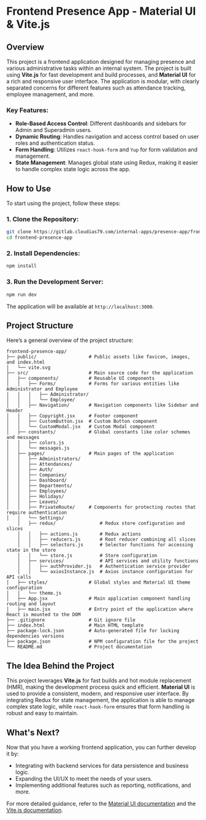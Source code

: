 # Frontend Presence App - Material UI & Vite.js

## Overview

This project is a frontend application designed for managing presence and various administrative tasks within an internal system. The project is built using **Vite.js** for fast development and build processes, and **Material UI** for a rich and responsive user interface. The application is modular, with clearly separated concerns for different features such as attendance tracking, employee management, and more.

### Key Features:

- **Role-Based Access Control**: Different dashboards and sidebars for Admin and Superadmin users.
- **Dynamic Routing**: Handles navigation and access control based on user roles and authentication status.
- **Form Handling**: Utilizes `react-hook-form` and `Yup` for form validation and management.
- **State Management**: Manages global state using Redux, making it easier to handle complex state logic across the app.

## How to Use

To start using the project, follow these steps:

### 1. Clone the Repository:

```bash 
git clone https://gitlab.cloudias79.com/internal-apps/presence-app/frontend-presence-app.git
cd frontend-presence-app
```

### 2. Install Dependencies:

```bash
npm install
```

### 3. Run the Development Server:

```bash
npm run dev
```

The application will be available at `http://localhost:3000`.

## Project Structure

Here’s a general overview of the project structure:

```plaintext
frontend-presence-app/
├── public/                   # Public assets like favicon, images, and index.html
│   └── vite.svg
├── src/                      # Main source code for the application
│   ├── components/           # Reusable UI components
│   │   ├── Forms/            # Forms for various entities like Administrator and Employee
│   │   │   ├── Administrator/
│   │   │   └── Employee/
│   │   ├── Navigation/       # Navigation components like Sidebar and Header
│   │   ├── Copyright.jsx     # Footer component
│   │   ├── CustomButton.jsx  # Custom Button component
│   │   └── CustomModal.jsx   # Custom Modal component
│   ├── constants/            # Global constants like color schemes and messages
│   │   ├── colors.js
│   │   └── messages.js
│   ├── pages/                # Main pages of the application
│   │   ├── Administrators/
│   │   ├── Attendances/
│   │   ├── Auth/
│   │   ├── Companies/
│   │   ├── Dashboard/
│   │   ├── Departments/
│   │   ├── Employees/
│   │   ├── Holidays/
│   │   ├── Leaves/
│   │   ├── PrivateRoute/     # Components for protecting routes that require authentication
│   │   └── Settings/
    │   ├── redux/                # Redux store configuration and slices
    │   │   ├── actions.js        # Redux actions
    │   │   ├── reducers.js       # Root reducer combining all slices
    │   │   ├── selectors.js      # Selector functions for accessing state in the store
    │   │   └── store.js          # Store configuration
    │   ├── services/             # API services and utility functions
    │   │   ├── authProvider.js   # Authentication service provider
    │   │   └── axiosInstance.js  # Axios instance configuration for API calls
│   ├── styles/               # Global styles and Material UI theme configuration
│   │   └── theme.js
│   ├── App.jsx               # Main application component handling routing and layout
│   ├── main.jsx              # Entry point of the application where React is mounted to the DOM
├── .gitignore                # Git ignore file
├── index.html                # Main HTML template
├── package-lock.json         # Auto-generated file for locking dependencies versions
├── package.json              # NPM configuration file for the project
└── README.md                 # Project documentation
```

## The Idea Behind the Project

This project leverages **Vite.js** for fast builds and hot module replacement (HMR), making the development process quick and efficient. **Material UI** is used to provide a consistent, modern, and responsive user interface. By integrating Redux for state management, the application is able to manage complex state logic, while `react-hook-form` ensures that form handling is robust and easy to maintain.

## What's Next?

Now that you have a working frontend application, you can further develop it by:

- Integrating with backend services for data persistence and business logic.
- Expanding the UI/UX to meet the needs of your users.
- Implementing additional features such as reporting, notifications, and more.

For more detailed guidance, refer to the [Material UI documentation](https://mui.com/) and the [Vite.js documentation](https://vitejs.dev/).
